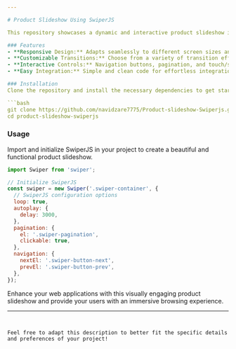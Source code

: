 ```yaml
---

# Product Slideshow Using SwiperJS

This repository showcases a dynamic and interactive product slideshow implemented with [SwiperJS](https://swiperjs.com/). The slideshow features smooth transitions, responsive design, and customizable options to highlight various products effectively. Perfect for e-commerce websites, portfolios, and promotional pages, this project demonstrates how to create an appealing product display that enhances user experience.

### Features
- **Responsive Design:** Adapts seamlessly to different screen sizes and orientations.
- **Customizable Transitions:** Choose from a variety of transition effects to suit your style.
- **Interactive Controls:** Navigation buttons, pagination, and touch/swipe support for a user-friendly experience.
- **Easy Integration:** Simple and clean code for effortless integration into existing projects.

### Installation
Clone the repository and install the necessary dependencies to get started.

```bash
git clone https://github.com/navidzare7775/Product-slideshow-Swiperjs.git
cd product-slideshow-swiperjs
```

### Usage
Import and initialize SwiperJS in your project to create a beautiful and functional product slideshow.

```javascript
import Swiper from 'swiper';

// Initialize SwiperJS
const swiper = new Swiper('.swiper-container', {
  // SwiperJS configuration options
  loop: true,
  autoplay: {
    delay: 3000,
  },
  pagination: {
    el: '.swiper-pagination',
    clickable: true,
  },
  navigation: {
    nextEl: '.swiper-button-next',
    prevEl: '.swiper-button-prev',
  },
});
```

Enhance your web applications with this visually engaging product slideshow and provide your users with an immersive browsing experience.

---
```


Feel free to adapt this description to better fit the specific details and preferences of your project!
